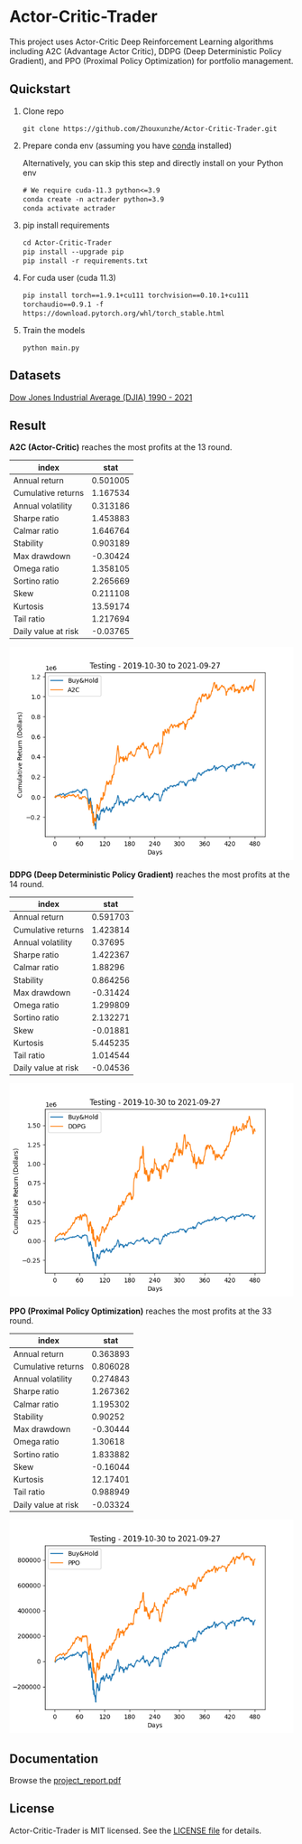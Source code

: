# Actor-Critic-Trader

This project uses Actor-Critic Deep Reinforcement Learning algorithms including A2C (Advantage Actor Critic), DDPG (Deep Deterministic Policy Gradient), and PPO (Proximal Policy Optimization) for portfolio management.

## Quickstart

1. Clone repo

   ```
   git clone https://github.com/Zhouxunzhe/Actor-Critic-Trader.git
   ```

2. Prepare conda env (assuming you have [conda](https://docs.conda.io/projects/conda/en/latest/user-guide/install/) installed)

   Alternatively, you can skip this step and directly install on your Python env

   ```
   # We require cuda-11.3 python<=3.9
   conda create -n actrader python=3.9
   conda activate actrader
   ```

3. pip install requirements

   ```
   cd Actor-Critic-Trader
   pip install --upgrade pip
   pip install -r requirements.txt
   ```

4. For cuda user (cuda 11.3)

   ```
   pip install torch==1.9.1+cu111 torchvision==0.10.1+cu111 torchaudio==0.9.1 -f https://download.pytorch.org/whl/torch_stable.html
   ```
   
5. Train the models

   ```
   python main.py
   ```

## Datasets

[Dow Jones Industrial Average (DJIA) 1990 - 2021](https://en.wikipedia.org/wiki/Dow_Jones_Industrial_Average)

## **Result**

**A2C (Actor-Critic)** reaches the most profits at the 13 round.

| index               | stat     |
| ------------------- | -------- |
| Annual return       | 0.501005 |
| Cumulative returns  | 1.167534 |
| Annual volatility   | 0.313186 |
| Sharpe ratio        | 1.453883 |
| Calmar ratio        | 1.646764 |
| Stability           | 0.903189 |
| Max drawdown        | -0.30424 |
| Omega ratio         | 1.358105 |
| Sortino ratio       | 2.265669 |
| Skew                | 0.211108 |
| Kurtosis            | 13.59174 |
| Tail ratio          | 1.217694 |
| Daily value at risk | -0.03765 |

<img src="./assets/a2c_result.png" style="zoom:80%;" />

**DDPG (Deep Deterministic Policy Gradient)** reaches the most profits at the 14 round.

| index               | stat     |
| ------------------- | -------- |
| Annual return       | 0.591703 |
| Cumulative returns  | 1.423814 |
| Annual volatility   | 0.37695  |
| Sharpe ratio        | 1.422367 |
| Calmar ratio        | 1.88296  |
| Stability           | 0.864256 |
| Max drawdown        | -0.31424 |
| Omega ratio         | 1.299809 |
| Sortino ratio       | 2.132271 |
| Skew                | -0.01881 |
| Kurtosis            | 5.445235 |
| Tail ratio          | 1.014544 |
| Daily value at risk | -0.04536 |

<img src="./assets/ddpg_result.png" style="zoom:80%;" />

**PPO (Proximal Policy Optimization)** reaches the most profits at the 33 round.

| index               | stat     |
| ------------------- | -------- |
| Annual return       | 0.363893 |
| Cumulative returns  | 0.806028 |
| Annual volatility   | 0.274843 |
| Sharpe ratio        | 1.267362 |
| Calmar ratio        | 1.195302 |
| Stability           | 0.90252  |
| Max drawdown        | -0.30444 |
| Omega ratio         | 1.30618  |
| Sortino ratio       | 1.833882 |
| Skew                | -0.16044 |
| Kurtosis            | 12.17401 |
| Tail ratio          | 0.988949 |
| Daily value at risk | -0.03324 |

<img src="./assets/ppo_result.png" style="zoom:80%;" />

## Documentation

Browse the [project_report.pdf](./assets/project_report.pdf)

## License

Actor-Critic-Trader is MIT licensed. See the [LICENSE file](./LICENSE) for details.